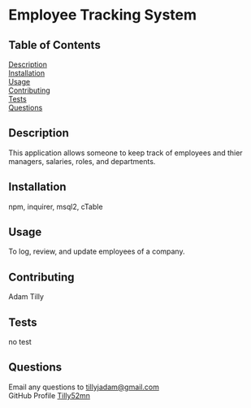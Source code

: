 # Employee Tracking System

## Table of Contents

[Description](#Description)<br/>
[Installation](#Installation)<br/>
[Usage](#Usage)<br/>
[Contributing](#Contributing)<br/>
[Tests](#Tests)<br/>
[Questions](#Questions)<br/>

## Description
This application allows someone to keep track of employees and thier managers, salaries, roles, and departments.

## Installation
npm, inquirer, msql2, cTable

## Usage
To log, review, and update employees of a company.

## Contributing
Adam Tilly

## Tests
no test

## Questions
Email any questions to tillyjadam@gmail.com <br/>
GitHub Profile [Tilly52mn](github.com/Tilly52mn)


